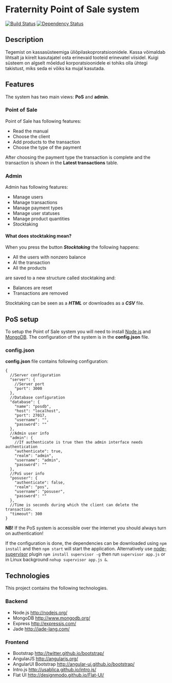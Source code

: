 # Fraternity Point of Sale system
[![Build Status](https://travis-ci.org/v3rm0n/fratpos.png)](https://travis-ci.org/v3rm0n/fratpos)
[![Dependency Status](https://gemnasium.com/v3rm0n/fratpos.png)](https://gemnasium.com/v3rm0n/fratpos)

## Description

Tegemist on kassasüsteemiga üliõpilaskoproratsioonidele. Kassa võimaldab lihtsalt ja kiirelt kasutajatel osta erinevaid tooteid erinevatel viisidel. Kuigi süsteem on algselt mõeldud korporatsioonidele ei tohiks olla ühtegi takistust, miks seda ei võiks ka mujal kasutada.

## Features
The system has two main views: **PoS** and **admin**.

### Point of Sale
Point of Sale has following features:

* Read the manual
* Choose the client
* Add products to the transaction
* Choose the type of the payment

After choosing the payment type the transaction is complete and the transaction is shown in the **Latest transactions** table.

### Admin
Admin has following features:

* Manage users
* Manage transactions
* Manage payment types
* Manage user statuses
* Manage product quantities
* Stocktaking

#### What does stocktaking mean?
When you press the button ***Stocktaking*** the following happens:

* All the users with nonzero balance
* Al the transaction
* All the products

are saved to a new structure called stocktaking and:

* Balances are reset
* Transactions are removed

Stocktaking can be seen as a ***HTML*** or downloades as a ***CSV*** file.

## PoS setup
To setup the Point of Sale system you will need to install [Node.js](http://nodejs.org/) and [MongoDB](http://www.mongodb.org/).
The configuration of the system is in the  **config.json** file.

### config.json
**config.json** file contains following configuration:

```
{
  //Server configuration
  "server": {
  	//Server port
    "port": 3000
  },
  //Database configuration
  "database": {
    "name": "posdb",
    "host": "localhost",
    "port": 27017,
    "username": "",
    "password": ""
  },
  //Admin user info
  "admin": {
  	//If authenticate is true then the admin interface needs authentication
    "authenticate": true,
    "realm": "admin",
    "username": "admin",
    "password": ""
  },
  //PoS user info
  "posuser": {
    "authenticate": false,
    "realm": "pos",
    "username": "posuser",
    "password": ""
  },
  //Time is seconds during which the client can delete the transaction.
  "timeout": 300
}
```

**NB!** If the PoS system is accessible over the internet you should always turn on authentication!

If the configuration is done, the dependencies can be downloaded using `npm install` and then `npm start` will start the application.
Alternatively use [node-supervisor](https://github.com/isaacs/node-supervisor) plugin `npm install supervisor -g` then run `supervisor app.js` or in Linux background `nohup supervisor app.js &`.


## Technologies
This project contains the following technologies.

### Backend
* Node.js <http://nodejs.org/>
* MongoDB <http://www.mongodb.org/>
* Express <http://expressjs.com/>
* Jade <http://jade-lang.com/>

### Frontend
* Bootstrap <http://twitter.github.io/bootstrap/>
* AngularJS <http://angularjs.org/>
* AngularUI Bootstrap <http://angular-ui.github.io/bootstrap/>
* Intro.js <http://usablica.github.io/intro.js/>
* Flat UI <http://designmodo.github.io/Flat-UI/>
